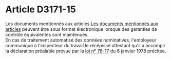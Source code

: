 # Article D3171-15

Les documents mentionnés aux articles [Les documents mentionnés aux articles][1] peuvent être sous format électronique lorsque des garanties de contrôle équivalentes sont maintenues.   
En cas de traitement automatisé des données nominatives, l'employeur communique à l'inspecteur du travail le récépissé attestant qu'il a accompli la déclaration préalable prévue par la [loi n° 78-17][2] du 6 janvier 1978 précitée.

 [1]: /affichCodeArticle.do?cidTexte=LEGITEXT000006072050&idArticle=LEGIARTI000018487084&dateTexte=&categorieLien=cid
 [2]: /affichTexte.do?cidTexte=JORFTEXT000000886460&categorieLien=cid